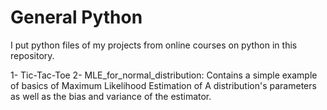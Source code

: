 # General Python
I put python files of my projects from online courses on python in this repository.

1- Tic-Tac-Toe
2- MLE_for_normal_distribution: Contains a simple example of basics of Maximum Likelihood Estimation of A distribution's parameters as well as the bias and variance of the estimator.

